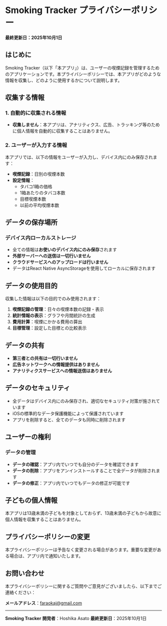 # Smoking Tracker プライバシーポリシー

**最終更新日：2025年10月1日**

## はじめに

Smoking Tracker（以下「本アプリ」）は、ユーザーの喫煙記録を管理するためのアプリケーションです。本プライバシーポリシーでは、本アプリがどのような情報を収集し、どのように使用するかについて説明します。

## 収集する情報

### 1. 自動的に収集される情報
- **収集しません**：本アプリは、アナリティクス、広告、トラッキング等のために個人情報を自動的に収集することはありません。

### 2. ユーザーが入力する情報
本アプリでは、以下の情報をユーザーが入力し、デバイス内にのみ保存されます：

- **喫煙記録**：日別の喫煙本数
- **設定情報**：
  - タバコ1箱の価格
  - 1箱あたりのタバコ本数
  - 目標喫煙本数
  - 以前の平均喫煙本数

## データの保存場所

### デバイス内ローカルストレージ
- 全ての情報は**お使いのデバイス内にのみ保存**されます
- **外部サーバーへの送信は一切行いません**
- **クラウドサービスへのアップロードは行いません**
- データはReact Native AsyncStorageを使用してローカルに保存されます

## データの使用目的

収集した情報は以下の目的でのみ使用されます：

1. **喫煙記録の管理**：日々の喫煙本数の記録・表示
2. **統計情報の表示**：グラフや月間統計の生成
3. **費用計算**：喫煙にかかる費用の算出
4. **目標管理**：設定した目標との比較表示

## データの共有

- **第三者との共有は一切行いません**
- **広告ネットワークへの情報提供はありません**
- **アナリティクスサービスへの情報送信はありません**

## データのセキュリティ

- 全データはデバイス内にのみ保存され、適切なセキュリティ対策が施されています
- iOSの標準的なデータ保護機能によって保護されています
- アプリを削除すると、全てのデータも同時に削除されます

## ユーザーの権利

### データの管理
- **データの確認**：アプリ内でいつでも自分のデータを確認できます
- **データの削除**：アプリをアンインストールすることで全データが削除されます
- **データの修正**：アプリ内でいつでもデータの修正が可能です

## 子どもの個人情報

本アプリは13歳未満の子どもを対象としておらず、13歳未満の子どもから故意に個人情報を収集することはありません。

## プライバシーポリシーの変更

本プライバシーポリシーは予告なく変更される場合があります。重要な変更がある場合は、アプリ内で通知いたします。

## お問い合わせ

本プライバシーポリシーに関するご質問やご意見がございましたら、以下までご連絡ください：

**メールアドレス**：faraokaj@gmail.com

---

**Smoking Tracker**
**開発者**：Hoshika Asato
**最終更新日**：2025年10月1日